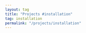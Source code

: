 ```yaml
---
layout: tag
title: "Projects #installation"
tag: installation
permalink: "/projects/installation"
---
```

